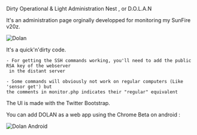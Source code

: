 Dirty Operational & Light Administration Nest , or D.O.L.A.N 

It's an administration page orginally developped for monitoring my SunFire v20z.

![Dolan](http://puu.sh/77PwY.png)

It's a quick'n'dirty code.

	- For getting the SSH commands working, you'll need to add the public RSA key of the webserver
	 in the distant server

	- Some commands will obviously not work on regular computers (Like 'sensor get') but 
	the comments in monitor.php indicates their "regular" equivalent

The UI is made with the Twitter Bootstrap.

You can add DOLAN as a web app using the Chrome Beta on android :

![Dolan Android](http://puu.sh/77PKi.jpg)
